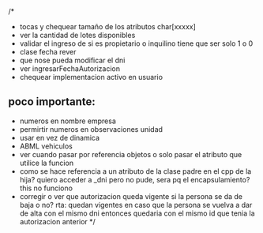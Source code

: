 /*
* tocas y chequear tamaño de los atributos char[xxxxx]
* ver la cantidad de lotes disponibles
* validar el ingreso de si es propietario o inquilino tiene que ser solo 1 o 0
* clase fecha rever
* que nose pueda modificar el dni
* ver ingresarFechaAutorizacion
* chequear implementacion activo en usuario

poco importante:
----------------
* numeros en nombre empresa
* permirtir numeros en observaciones unidad
* usar <vector> en vez de dinamica
* ABML vehiculos
* ver cuando pasar por referencia objetos o solo pasar el atributo que utilice la funcion
* como se hace referencia a un atributo de la clase padre en el cpp de la hija? quiero acceder a _dni pero no pude, sera pq el encapsulamiento? this no funciono
* corregir o ver que autorizacion queda vigente si la persona se da de baja o no? rta: quedan vigentes en caso que la persona se vuelva a dar de alta con el mismo dni entonces quedaria con el mismo id que tenia la autorizacion anterior
*/